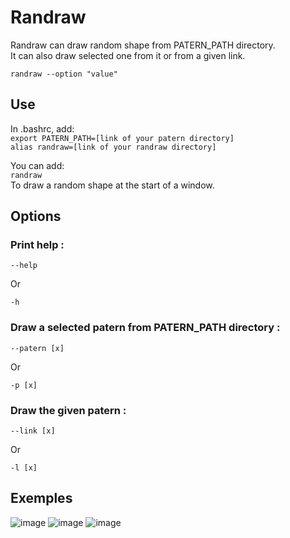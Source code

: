 # Randraw
Randraw can draw random shape from PATERN_PATH directory. <br>
It can also draw selected one from it or from a given link.

`randraw --option "value"`

## Use
In .bashrc, add:<br>
`export PATERN_PATH=[link of your patern directory]`<br>
`alias randraw=[link of your randraw directory]`

You can add:<br>
`randraw`<br>
To draw a random shape at the start of a window.

## Options
### Print help :

    --help
Or

    -h

### Draw a selected patern from PATERN_PATH directory :

    --patern [x]
Or

    -p [x]
        
### Draw the given patern :

    --link [x]
Or

    -l [x]
        
## Exemples
![image](https://github.com/AlexandreTHIBAULT/randraw/assets/49167873/194f35ff-b242-4b72-bb47-bb7761a9b068)
![image](https://github.com/AlexandreTHIBAULT/randraw/assets/49167873/c0c0b55f-5acf-4ea4-b5cc-1faa8730a873)
![image](https://github.com/AlexandreTHIBAULT/randraw/assets/49167873/6ba73fac-a64e-4f1d-a5af-768220793c8a)
